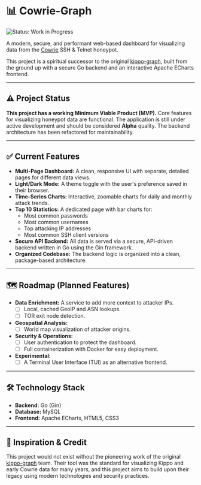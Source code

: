 # 📊 Cowrie-Graph

![Status: Work in Progress](https://img.shields.io/badge/status-work%20in%20progress-yellow)

A modern, secure, and performant web-based dashboard for visualizing data from the [Cowrie](https://github.com/cowrie/cowrie) SSH & Telnet honeypot.

This project is a spiritual successor to the original [kippo-graph](https://github.com/ikoniaris/kippo-graph), built from the ground up with a secure Go backend and an interactive Apache ECharts frontend.

---

## ⚠️ Project Status

**This project has a working Minimum Viable Product (MVP).** Core features for visualizing honeypot data are functional. The application is still under active development and should be considered **Alpha** quality. The backend architecture has been refactored for maintainability.

---

## ✅ Current Features

* **Multi-Page Dashboard:** A clean, responsive UI with separate, detailed pages for different data views.
* **Light/Dark Mode:** A theme toggle with the user's preference saved in their browser.
* **Time-Series Charts:** Interactive, zoomable charts for daily and monthly attack trends.
* **Top 10 Statistics:** A dedicated page with bar charts for:
    * Most common passwords
    * Most common usernames
    * Top attacking IP addresses
    * Most common SSH client versions
* **Secure API Backend:** All data is served via a secure, API-driven backend written in Go using the Gin framework.
* **Organized Codebase:** The backend logic is organized into a clean, package-based architecture.

---

## 🗺️ Roadmap (Planned Features)

* **Data Enrichment:** A service to add more context to attacker IPs.
    * [ ] Local, cached GeoIP and ASN lookups.
    * [ ] TOR exit node detection.
* **Geospatial Analysis:**
    * [ ] World map visualization of attacker origins.
* **Security & Operations:**
    * [ ] User authentication to protect the dashboard.
    * [ ] Full containerization with Docker for easy deployment.
* **Experimental:**
    * [ ] A Terminal User Interface (TUI) as an alternative frontend.

---

## 🛠️ Technology Stack

* **Backend:** Go (Gin)
* **Database:** MySQL
* **Frontend:** Apache ECharts, HTML5, CSS3

---

## 🙏 Inspiration & Credit

This project would not exist without the pioneering work of the original [kippo-graph](https://github.com/ikoniaris/kippo-graph) team. Their tool was the standard for visualizing Kippo and early Cowrie data for many years, and this project aims to build upon their legacy using modern technologies and security practices.